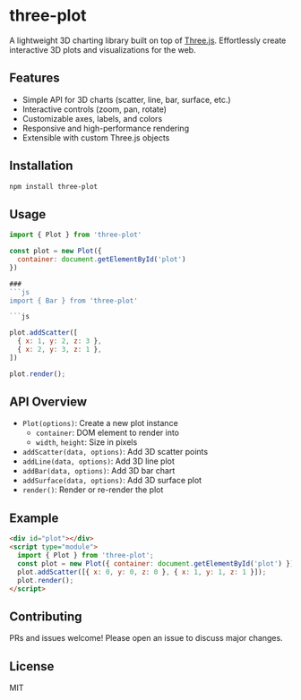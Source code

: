# three-plot

A lightweight 3D charting library built on top of [Three.js](https://threejs.org/). Effortlessly create interactive 3D plots and visualizations for the web.

## Features
- Simple API for 3D charts (scatter, line, bar, surface, etc.)
- Interactive controls (zoom, pan, rotate)
- Customizable axes, labels, and colors
- Responsive and high-performance rendering
- Extensible with custom Three.js objects

## Installation
```bash
npm install three-plot
```

## Usage
```js
import { Plot } from 'three-plot'

const plot = new Plot({
  container: document.getElementById('plot')
})

###
```js
import { Bar } from 'three-plot'

```js

plot.addScatter([
  { x: 1, y: 2, z: 3 },
  { x: 2, y: 3, z: 1 },
])

plot.render();
```

## API Overview
- `Plot(options)`: Create a new plot instance
  - `container`: DOM element to render into
  - `width`, `height`: Size in pixels
- `addScatter(data, options)`: Add 3D scatter points
- `addLine(data, options)`: Add 3D line plot
- `addBar(data, options)`: Add 3D bar chart
- `addSurface(data, options)`: Add 3D surface plot
- `render()`: Render or re-render the plot

## Example
```html
<div id="plot"></div>
<script type="module">
  import { Plot } from 'three-plot';
  const plot = new Plot({ container: document.getElementById('plot') });
  plot.addScatter([{ x: 0, y: 0, z: 0 }, { x: 1, y: 1, z: 1 }]);
  plot.render();
</script>
```

## Contributing
PRs and issues welcome! Please open an issue to discuss major changes.

## License
MIT 